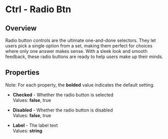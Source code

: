 # Ctrl - Radio Btn

## Overview
Radio button controls are the ultimate one-and-done selectors. They let users pick a single option from a set, making them perfect for choices where only one answer makes sense. With a sleek look and smooth feedback, these radio buttons are ready to help users make up their minds.

## Properties
Note: For each property, the **bolded** value indicates the default setting.

- **Checked** - Whether the radio button is selected  
  Values: **false**, true

- **Disabled** - Whether the radio button is disabled  
  Values: **false**, true

- **Label** - The label text  
  Values: **string**
